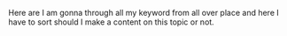 Here are I am gonna through all my keyword from all over place and here I have to sort should I make a content on this topic or not.
